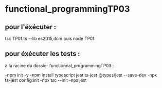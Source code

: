 # functional_programmingTP03

## pour l'éxécuter :
tsc TP01.ts --lib es2015,dom puis node TP01

## pour éxécuter les tests :
à la racine du dossier functionnal_programmingTP03 :

-npm init -y
-npm install typescript jest ts-jest @types/jest --save-dev
-npx ts-jest config:init
-npx tsc --init
-npx jest


